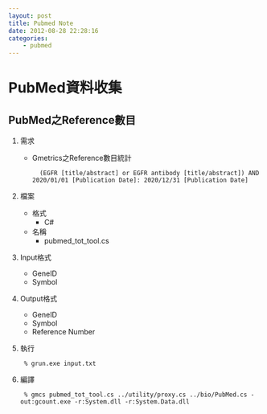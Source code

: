 ```yaml
---
layout: post
title: Pubmed Note
date: 2012-08-28 22:28:16
categories: 
	- pubmed
---
```


PubMed資料收集
======
PubMed之Reference數目
------
1. 需求
    - Gmetrics之Reference數目統計

            (EGFR [title/abstract] or EGFR antibody [title/abstract]) AND 2020/01/01 [Publication Date]: 2020/12/31 [Publication Date]

1. 檔案
    - 格式
        - C#
    - 名稱
        - pubmed\_tot_tool.cs

2. Input格式
    - GeneID
    - Symbol

3. Output格式
    - GeneID
    - Symbol
    - Reference Number

4. 執行

        % grun.exe input.txt
5. 編譯

        % gmcs pubmed_tot_tool.cs ../utility/proxy.cs ../bio/PubMed.cs -out:gcount.exe -r:System.dll -r:System.Data.dll

